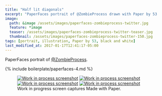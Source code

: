 ```yaml
---
title: "Half lit diagonals"
excerpt: "PaperFaces portrait of @ZombieProcess drawn with Paper by 53 on an iPad."
image: 
  path: &image /assets/images/paperfaces-zombieprocess-twitter.jpg 
  feature: *image
  teaser: /assets/images/paperfaces-zombieprocess-twitter-teaser.jpg
  thumbnail: /assets/images/paperfaces-zombieprocess-twitter-150.jpg
tags: [portrait, illustration, Paper by 53, black and white]
last_modified_at: 2017-01-17T12:41:17-05:00
---
```


PaperFaces portrait of [@ZombieProcess](http://twitter.com/zombieprocess).

{% include boilerplate/paperfaces-4.md %}

<figure class="third">
	<a href="/assets/images/paperfaces-zombieprocess-process-1-lg.jpg"><img src="/assets/images/paperfaces-zombieprocess-process-1-600.jpg" alt="Work in process screenshot"></a>
	<a href="/assets/images/paperfaces-zombieprocess-process-2-lg.jpg"><img src="/assets/images/paperfaces-zombieprocess-process-2-600.jpg" alt="Work in process screenshot"></a>
	<a href="/assets/images/paperfaces-zombieprocess-process-3-lg.jpg"><img src="/assets/images/paperfaces-zombieprocess-process-3-600.jpg" alt="Work in process screenshot"></a>
	<a href="/assets/images/paperfaces-zombieprocess-process-4-lg.jpg"><img src="/assets/images/paperfaces-zombieprocess-process-4-600.jpg" alt="Work in process screenshot"></a>
	<figcaption>Work in progress screen captures Made with Paper.</figcaption>
</figure>
